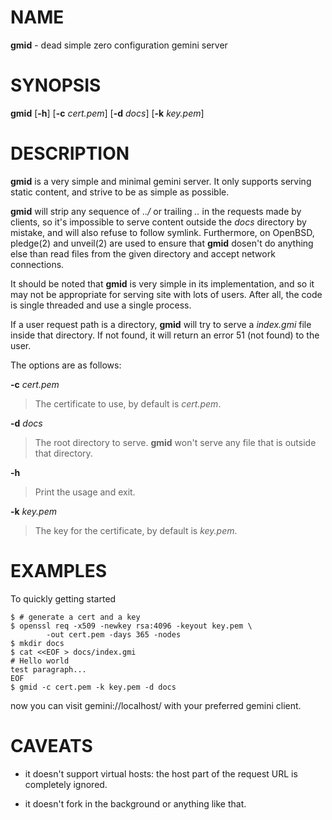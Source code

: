 
# NAME

**gmid** - dead simple zero configuration gemini server

# SYNOPSIS

**gmid**
\[**-h**]
\[**-c**&nbsp;*cert.pem*]
\[**-d**&nbsp;*docs*]
\[**-k**&nbsp;*key.pem*]

# DESCRIPTION

**gmid**
is a very simple and minimal gemini server.
It only supports serving static content, and strive to be as simple as
possible.

**gmid**
will strip any sequence of
*../*
or trailing
*..*
in the requests made by clients, so it's impossible to serve content
outside the
*docs*
directory by mistake, and will also refuse to follow symlink.
Furthermore, on
OpenBSD,
pledge(2)
and
unveil(2)
are used to ensure that
**gmid**
dosen't do anything else than read files from the given directory and
accept network connections.

It should be noted that
**gmid**
is very simple in its implementation, and so it may not be appropriate
for serving site with lots of users.
After all, the code is single threaded and use a single process.

If a user request path is a directory,
**gmid**
will try to serve a
*index.gmi*
file inside that directory.
If not found, it will return an error 51 (not found) to the user.

The options are as follows:

**-c** *cert.pem*

> The certificate to use, by default is
> *cert.pem*.

**-d** *docs*

> The root directory to serve.
> **gmid**
> won't serve any file that is outside that directory.

**-h**

> Print the usage and exit.

**-k** *key.pem*

> The key for the certificate, by default is
> *key.pem*.

# EXAMPLES

To quickly getting started

	$ # generate a cert and a key
	$ openssl req -x509 -newkey rsa:4096 -keyout key.pem \
	        -out cert.pem -days 365 -nodes
	$ mkdir docs
	$ cat <<EOF > docs/index.gmi
	# Hello world
	test paragraph...
	EOF
	$ gmid -c cert.pem -k key.pem -d docs

now you can visit gemini://localhost/ with your preferred gemini client.

# CAVEATS

*	it doesn't support virtual hosts: the host part of the request URL is
	completely ignored.

*	it doesn't fork in the background or anything like that.

